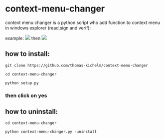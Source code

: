 # context-menu-changer

context menu changer is a python script who add function to context menu in windows explorer (read,sign and verif):

example:
![](https://zupimages.net/up/20/42/cvxc.png)
then
![](https://zupimages.net/up/20/42/0e1l.png)

## how to install:
````shell
git clone https://github.com/thomas-kichelm/context-menu-changer
````
```shell
cd context-menu-changer
```
```shell
python setup.py
```

### then click on yes

## how to uninstall:

```shell
cd context-menu-changer
```
```shell
python context-menu-changer.py -uninstall
```

